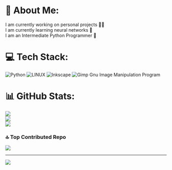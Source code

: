 # 💫 About Me:
I am currently working on personal projects 🙍‍♂️<br>I am currently learning neural networks 🧠<br>I am an Intermediate Python Programmer 🐍


# 💻 Tech Stack:
![Python](https://img.shields.io/badge/python-3670A0?style=for-the-badge&logo=python&logoColor=ffdd54) ![LINUX](https://img.shields.io/badge/Linux-FCC624?style=for-the-badge&logo=linux&logoColor=black) ![Inkscape](https://img.shields.io/badge/Inkscape-e0e0e0?style=for-the-badge&logo=inkscape&logoColor=080A13) ![Gimp Gnu Image Manipulation Program](https://img.shields.io/badge/Gimp-657D8B?style=for-the-badge&logo=gimp&logoColor=FFFFFF)
# 📊 GitHub Stats:
![](https://github-readme-stats.vercel.app/api?username=dalzDev&theme=synthwave&hide_border=false&include_all_commits=false&count_private=false)<br/>
![](https://github-readme-streak-stats.herokuapp.com/?user=dalzDev&theme=synthwave&hide_border=false)<br/>
![](https://github-readme-stats.vercel.app/api/top-langs/?username=dalzDev&theme=synthwave&hide_border=false&include_all_commits=false&count_private=false&layout=compact)

### 🔝 Top Contributed Repo
![](https://github-contributor-stats.vercel.app/api?username=dalzDev&limit=5&theme=radical&combine_all_yearly_contributions=true)

---
[![](https://visitcount.itsvg.in/api?id=dalzDev&icon=2&color=12)](https://visitcount.itsvg.in)

<!-- Proudly created with GPRM ( https://gprm.itsvg.in ) -->
